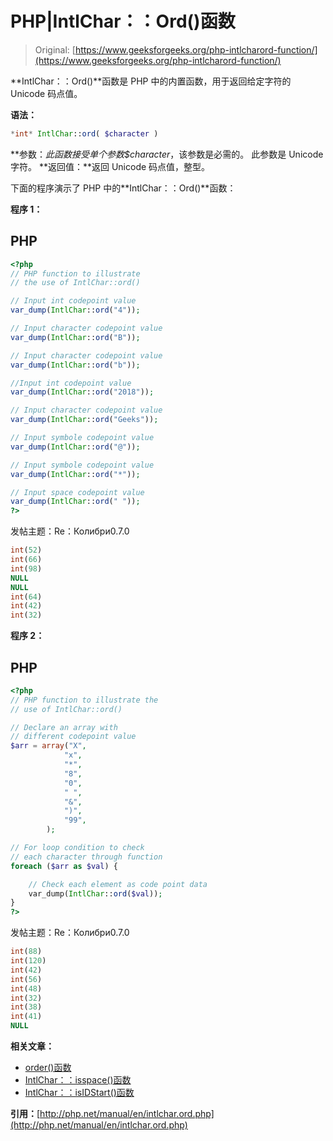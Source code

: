 # PHP|IntlChar：：Ord()函数

> Original: [https://www.geeksforgeeks.org/php-intlcharord-function/](https://www.geeksforgeeks.org/php-intlcharord-function/)

**IntlChar：：Ord()**函数是 PHP 中的内置函数，用于返回给定字符的 Unicode 码点值。

**语法：**

```php
*int* IntlChar::ord( $character )
```

**参数：**此函数接受单个参数*$character*，该参数是必需的。 此参数是 Unicode 字符。
**返回值：**返回 Unicode 码点值，整型。

下面的程序演示了 PHP 中的**IntlChar：：Ord()**函数：

**程序 1：**

## PHP

```php
<?php
// PHP function to illustrate
// the use of IntlChar::ord()

// Input int codepoint value
var_dump(IntlChar::ord("4"));

// Input character codepoint value
var_dump(IntlChar::ord("B"));

// Input character codepoint value
var_dump(IntlChar::ord("b"));

//Input int codepoint value
var_dump(IntlChar::ord("2018"));

// Input character codepoint value
var_dump(IntlChar::ord("Geeks"));

// Input symbole codepoint value
var_dump(IntlChar::ord("@"));

// Input symbole codepoint value
var_dump(IntlChar::ord("*"));

// Input space codepoint value
var_dump(IntlChar::ord(" "));
?>
```

发帖主题：Re：Колибри0.7.0

```php
int(52)
int(66)
int(98)
NULL
NULL
int(64)
int(42)
int(32)
```

**程序 2：**

## PHP

```php
<?php
// PHP function to illustrate the
// use of IntlChar::ord()

// Declare an array with
// different codepoint value
$arr = array("X",
            "x",
            "*",
            "8",
            "0",
            " ", 
            "&",
            ")",
            "99",
        );

// For loop condition to check
// each character through function
foreach ($arr as $val) {

    // Check each element as code point data
    var_dump(IntlChar::ord($val));
}
?>           
```

发帖主题：Re：Колибри0.7.0

```php
int(88)
int(120)
int(42)
int(56)
int(48)
int(32)
int(38)
int(41)
NULL
```

**相关文章：**

*   [order()函数](https://www.geeksforgeeks.org/php-ord-function/)
*   [IntlChar：：isspace()函数](https://www.geeksforgeeks.org/php-intlcharisspace-function/)
*   [IntlChar：：isIDStart()函数](https://www.geeksforgeeks.org/php-intlcharisidstart-function/)

**引用：**[http://php.net/manual/en/intlchar.ord.php](http://php.net/manual/en/intlchar.ord.php)